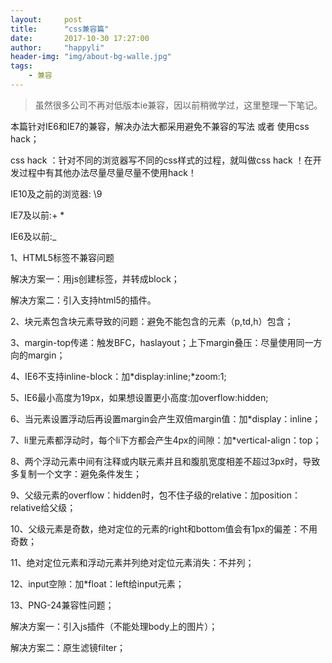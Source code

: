 ```yaml
---
layout:     post
title:      "css兼容篇"
date:       2017-10-30 17:27:00
author:     "happyli"
header-img: "img/about-bg-walle.jpg"
tags:
    - 兼容
---
```


> 虽然很多公司不再对低版本ie兼容，因以前稍微学过，这里整理一下笔记。

本篇针对IE6和IE7的兼容，解决办法大都采用避免不兼容的写法 或者 使用css hack；

css hack ：针对不同的浏览器写不同的css样式的过程，就叫做css hack ！在开发过程中有其他办法尽量尽量尽量不使用hack！

IE10及之前的浏览器: \9   

IE7及以前:+ *  

IE6及以前:_    

1、HTML5标签不兼容问题

解决方案一：用js创建标签，并转成block；

解决方案二：引入支持html5的插件。

2、块元素包含块元素导致的问题：避免不能包含的元素（p,td,h）包含；

3、margin-top传递：触发BFC，haslayout；上下margin叠压：尽量使用同一方向的margin；

4、IE6不支持inline-block：加*display:inline;*zoom:1;

5、IE6最小高度为19px，如果想设置更小高度:加overflow:hidden;

6、当元素设置浮动后再设置margin会产生双倍margin值：加*display：inline；

7、li里元素都浮动时，每个li下方都会产生4px的间隙：加*vertical-align：top；

8、两个浮动元素中间有注释或内联元素并且和腹肌宽度相差不超过3px时，导致多复制一个文字：避免条件发生；

9、父级元素的overflow：hidden时，包不住子级的relative：加position：relative给父级；

10、父级元素是奇数，绝对定位的元素的right和bottom值会有1px的偏差：不用奇数；

11、绝对定位元素和浮动元素并列绝对定位元素消失：不并列；

12、input空隙：加*float：left给input元素；

13、PNG-24兼容性问题；

解决方案一：引入js插件（不能处理body上的图片）；

解决方案二：原生滤镜filter；